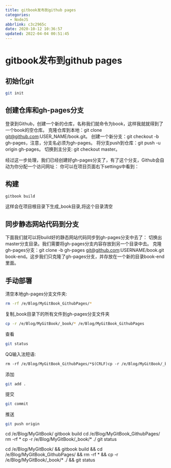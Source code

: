 ```yaml
---
title: gitbook发布到github pages
categories: 
  - NodeJS
abbrlink: c3c2965c
date: 2020-10-12 10:36:57
updated: 2022-04-04 00:51:45
---
```

# gitbook发布到github pages
## 初始化git
```bash
git init
```
## 创建仓库和gh-pages分支
登录到Github，创建一个新的仓库，名称我们就命令为book，这样我就就得到了一个book的空仓库。
克隆仓库到本地：git clone git@github.com:USER_NAME/book.git。
创建一个新分支：git checkout -b gh-pages，注意，分支名必须为gh-pages。
将分支push到仓库：git push -u origin gh-pages。
切换到主分支: git checkout master。

经过这一步处理，我们已经创建好gh-pages分支了，有了这个分支，Github会自动为你分配一个访问网址：
你可以在项目页面右下settings中看到：

## 构建
```bash
gitbook build
```
这样会在项目根目录下生成_book目录,将这个目录清空
## 同步静态网站代码到分支

下面我们就可以将build好的静态网站代码同步到gh-pages分支中去了：
切换出master分支目录。我们需要将gh-pages分支内容存放到另一个目录中去。
克隆gh-pages分支：git clone -b gh-pages git@github.com:USERNAME/book.git book-end。这步我们只克隆了gh-pages分支，并存放在一个新的目录book-end里面。

## 手动部署
清空本地gh-pages分支文件夹:
```bash
rm -rf /e/Blog/MyGitBook_GithubPages/*
```
复制_book目录下的所有文件到gh-pages分支文件夹
```bash
cp -r /e/Blog/MyGitBook/_book/* /e/Blog/MyGitBook_GithubPages
```
查看
```bash
git status
```
QQ输入法短语:
```txt gitbookfabu
rm -rf /e/Blog/MyGitBook_GithubPages/*$(CRLF)cp -r /e/Blog/MyGitBook/_book/* /e/Blog/MyGitBook_GithubPages$(CRLF)git status$(CRLF)
```
添加
```bash
git add .
```
提交
```bash
git commit
```
推送
```bash
git push origin
```

cd /e/Blog/MyGitBook/
gitbook build
cd /e/Blog/MyGitBook_GithubPages/
rm -rf *
cp -r /e/Blog/MyGitBook/_book/* ./
git status



cd /e/Blog/MyGitBook/ && gitbook build && cd /e/Blog/MyGitBook_GithubPages/ && rm -rf * && cp -r /e/Blog/MyGitBook/_book/* ./ && git status
